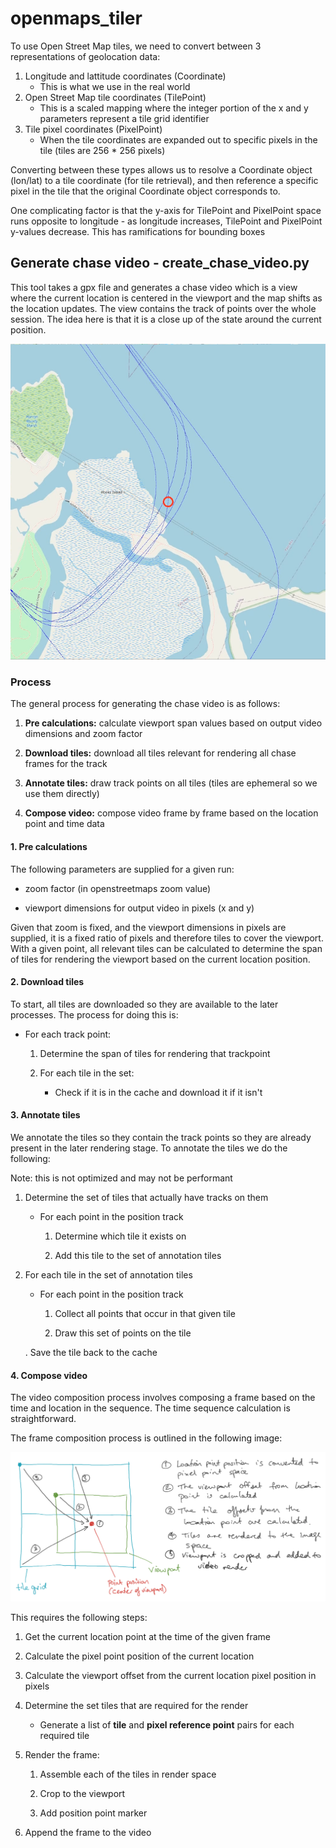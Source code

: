 # openmaps_tiler

To use Open Street Map tiles, we need to convert between 3 representations of geolocation data:

1. Longitude and lattitude coordinates (Coordinate)
   * This is what we use in the real world
2. Open Street Map tile coordinates (TilePoint)
   * This is a scaled mapping where the integer portion of the x and y parameters represent a tile grid identifier
3. Tile pixel coordinates (PixelPoint)
   * When the tile coordinates are expanded out to specific pixels in the tile (tiles are 256 * 256 pixels)

Converting between these types allows us to resolve a Coordinate object (lon/lat) to a tile coordinate (for tile retrieval), and then reference a specific pixel in the tile that the original Coordinate object corresponds to.

One complicating factor is that the y-axis for TilePoint and PixelPoint space runs opposite to longitude - as longitude increases, TilePoint and PixelPoint y-values decrease. This has ramifications for bounding boxes

## Generate chase video - create_chase_video.py

This tool takes a gpx file and generates a chase video which is a view where the current location is centered in the viewport and the map shifts as the location updates. The view contains the track of points over the whole session. The idea here is that it is a close up of the state around the current position.

![](./doc/chase_example.png)

### Process

The general process for generating the chase video is as follows:

1. **Pre calculations:** calculate viewport span values based on output video dimensions and zoom factor

2. **Download tiles:** download all tiles relevant for rendering all chase frames for the track

3. **Annotate tiles:** draw track points on all tiles (tiles are ephemeral so we use them directly)

4. **Compose video:** compose video frame by frame based on the location point and time data

#### 1. Pre calculations

The following parameters are supplied for a given run:

* zoom factor (in openstreetmaps zoom value)

* viewport dimensions for output video in pixels (x and y)

Given that zoom is fixed, and the viewport dimensions in pixels are supplied, it is a fixed ratio of pixels and therefore tiles to cover the viewport. With a given point, all relevant tiles can be calculated to determine the span of tiles for rendering the viewport based on the current location position.

#### 2. Download tiles

To start, all tiles are downloaded so they are available to the later processes. The process for doing this is:

* For each track point:
  
  1. Determine the span of tiles for rendering that trackpoint
  
  2. For each tile in the set:
     
     * Check if it is in the cache and download it if it isn't

#### 3. Annotate tiles

We annotate the tiles so they contain the track points so they are already present in the later rendering stage. To annotate the tiles we do the following:

Note: this is not optimized and may not be performant

1. Determine the set of tiles that actually have tracks on them
   
   * For each point in the position track
     
     1. Determine which tile it exists on
     
     2. Add this tile to the set of annotation tiles

2. For each tile in the set of annotation tiles
   
   * For each point in the position track
     
     1. Collect all points that occur in that given tile
     
     2. Draw this set of points on the tile
   
   . Save the tile back to the cache

#### 4. Compose video

The video composition process involves composing a frame based on the time and location in the sequence. The time sequence calculation is straightforward.

The frame composition process is outlined in the following image:

![](./doc/frame_compsition.png)

This requires the following steps:

1. Get the current location point at the time of the given frame

2. Calculate the pixel point position of the current location

3. Calculate the viewport offset from the current location pixel position in pixels

4. Determine the set tiles that are required for the render
   
   * Generate a list of **tile** and **pixel reference point** pairs for each required tile

5. Render the frame:
   
   1. Assemble each of the tiles in render space
   
   2. Crop to the viewport
   
   3. Add position point marker

6. Append the frame to the video